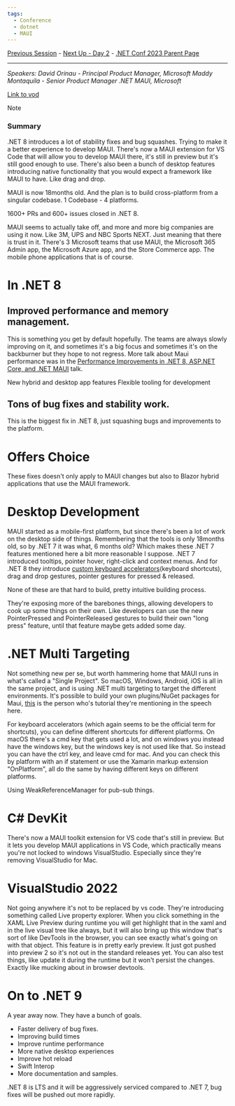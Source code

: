 ```yaml
---
tags:
  - Conference
  - dotnet
  - MAUI
---
```

[Previous Session](Build%20Intelligent%20Apps%20with%20.NET%20and%20Azure.md) - [Next Up - Day 2](../Day%202/Improving%20your%20application%20telemetry%20using%20.NET%208%20and%20Open%20Telemetry.md) - [.NET Conf 2023 Parent Page](../README.md)

---
_Speakers:
David Orinau - Principal Product Manager, Microsoft
Maddy Montaquila - Senior Product Manager .NET MAUI, Microsoft_

[Link to vod](https://www.youtube.com/watch?v=4saU9BNY6l4)

>[!note]
>### Summary
>.NET 8 introduces a lot of stability fixes and bug squashes. Trying to make it a better experience to develop MAUI. 
>There's now a MAUI extension for VS Code that will allow you to develop MAUI there, it's still in preview but it's still good enough to use. There's also been a bunch of desktop features introducing native functionality that you would expect a framework like MAUI to have. Like drag and drop.

MAUI is now 18months old. And the plan is to build cross-platform from a singular codebase. 1 Codebase - 4 platforms. 

1600+ PRs and 600+ issues closed in .NET 8.

MAUI seems to actually take off, and more and more big companies are using it now. Like 3M, UPS and NBC Sports NEXT. Just meaning that there is trust in it. There's 3 Microsoft teams that use MAUI, the Microsoft 365 Admin app, the Microsoft Azure app, and the Store Commerce app. The mobile phone applications that is of course. 

# In .NET 8
## Improved performance and memory management.
This is something you get by default hopefully. The teams are always slowly improving on it, and sometimes it's a big focus and sometimes it's on the backburner but they hope to not regress. More talk about Maui performance was in the [Performance Improvements in .NET 8, ASP.NET Core, and .NET MAUI](Performance%20Improvements%20in%20.NET%208,%20ASP.NET%20Core,%20and%20.NET%20MAUI.md) talk. 

New hybrid and desktop app features
Flexible tooling for development
## Tons of bug fixes and stability work.
This is the biggest fix in .NET 8, just squashing bugs and improvements to the platform. 
# Offers Choice
These fixes doesn't only apply to MAUI changes but also to Blazor hybrid applications that use the MAUI framework. 
# Desktop Development
MAUI started as a mobile-first platform, but since there's been a lot of work on the desktop side of things. Remembering that the tools is only 18months old, so by .NET 7 it was what, 6 months old? Which makes these .NET 7 features mentioned here a bit more reasonable I suppose. .NET 7 introduced tooltips, pointer hover, right-click and context menus. And for .NET 8 they introduce [custom keyboard accelerators](https://devblogs.microsoft.com/dotnet/announcing-dotnet-maui-in-dotnet-8-preview-7/)(keyboard shortcuts), drag and drop gestures, pointer gestures for pressed & released.

None of these are that hard to build, pretty intuitive building process. 

They're exposing more of the barebones things, allowing developers to cook up some things on their own. Like developers can use the new PointerPressed and PointerReleased gestures to build their own "long press" feature, until that feature maybe gets added some day.
# .NET Multi Targeting 
Not something new per se, but worth hammering home that MAUI runs in what's called a "Single Project". So macOS, Windows, Android, iOS is all in the same project, and is using .NET multi targeting to target the different environments. It's possible to build your own plugins/NuGet packages for Maui, [this](https://www.youtube.com/watch?v=ZCQrlGT7MhI) is the person who's tutorial they're mentioning in the speech here. 

For keyboard accelerators (which again seems to be the official term for shortcuts), you can define different shortcuts for different platforms. On macOS there's a cmd key that gets used a lot, and on windows you instead have the windows key, but the windows key is not used like that. So instead you can have the ctrl key, and leave cmd for mac. And you can check this by platform with an if statement or use the Xamarin markup extension "OnPlatform", all do the same by having different keys on different platforms. 

Using WeakReferenceManager for pub-sub things.
# C# DevKit
There's now a MAUI toolkit extension for VS code that's still in preview. But it lets you develop MAUI applications in VS Code, which practically means you're not locked to windows VisualStudio. Especially since they're removing VisualStudio for Mac. 
# VisualStudio 2022
Not going anywhere it's not to be replaced by vs code. They're introducing something called Live property explorer. When you click something in the XAML Live Preview during runtime you will get highlight that in the xaml and in the live visual tree like always, but it will also bring up this window that's sort of like DevTools in the browser, you can see exactly what's going on with that object. This feature is in pretty early preview. It just got pushed into preview 2 so it's not out in the standard releases yet. You can also test things, like update it during the runtime but it won't persist the changes. Exactly like mucking about in browser devtools. 
# On to .NET 9
A year away now. They have a bunch of goals.
- Faster delivery of bug fixes.
- Improving build times
- Improve runtime performance
- More native desktop experiences
- Improve hot reload
- Swift Interop
- More documentation and samples.

.NET 8 is LTS and it will be aggressively serviced compared to .NET 7, bug fixes will be pushed out more rapidly.